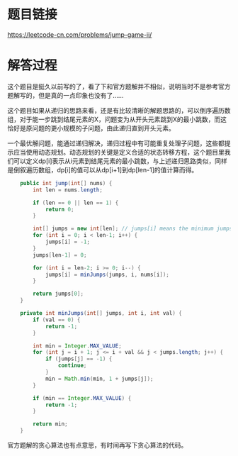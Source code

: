 # 题目链接
https://leetcode-cn.com/problems/jump-game-ii/

# 解答过程
这个题目是挺久以前写的了，看了下和官方题解并不相似，说明当时不是参考官方题解写的，但是真的一点印象也没有了......

这个题目如果从递归的思路来看，还是有比较清晰的解题思路的，可以倒序遍历数组，对于能一步跳到结尾元素的X，问题变为从开头元素跳到X的最小跳数，而这恰好是原问题的更小规模的子问题，由此递归直到开头元素。

一个最优解问题，能通过递归解决，递归过程中有可能重复处理子问题，这些都提示应当使用动态规划。动态规划的关键是定义合适的状态转移方程，这个题目里我们可以定义dp[i]表示从i元素到结尾元素的最小跳数，与上述递归思路类似，同样是倒叙遍历数组，dp[i]的值可以从dp[i+1]到dp[len-1]的值计算而得。

```java
	public int jump(int[] nums) {
		int len = nums.length;

		if (len == 0 || len == 1) {
			return 0;
		}

		int[] jumps = new int[len]; // jumps[i] means the minimum jumps from nums[i] to the last element
		for (int i = 0; i < len-1; i++) {
			jumps[i] = -1;
		}
		jumps[len-1] = 0;

		for (int i = len-2; i >= 0; i--) {
			jumps[i] = minJumps(jumps, i, nums[i]);
		}

		return jumps[0];
	}

	private int minJumps(int[] jumps, int i, int val) {
		if (val == 0) {
			return -1;
		}

		int min = Integer.MAX_VALUE;
		for (int j = i + 1; j <= i + val && j < jumps.length; j++) {
			if (jumps[j] == -1) {
				continue;
			}
			min = Math.min(min, 1 + jumps[j]);
		}

		if (min == Integer.MAX_VALUE) {
			return -1;
		}

		return min;
	}
```

官方题解的贪心算法也有点意思，有时间再写下贪心算法的代码。